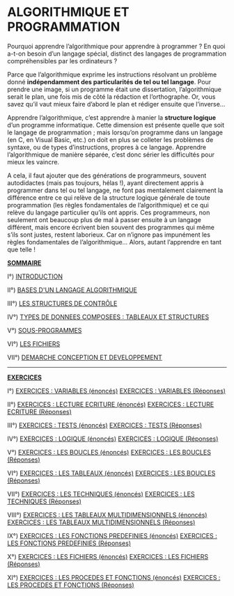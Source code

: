 # ALGORITHMIQUE ET PROGRAMMATION

Pourquoi apprendre l’algorithmique pour apprendre à programmer ? En quoi a-t-on besoin d’un langage spécial, distinct des langages de programmation compréhensibles par les ordinateurs ?

Parce que l’algorithmique exprime les instructions résolvant un problème donné **indépendamment des particularités de tel ou tel langage**. Pour prendre une image, si un programme était une dissertation, l’algorithmique serait le plan, une fois mis de côté la rédaction et l’orthographe. Or, vous savez qu’il vaut mieux faire d’abord le plan et rédiger ensuite que l’inverse…

Apprendre l’algorithmique, c’est apprendre à manier la **structure logique** d’un programme informatique. Cette dimension est présente quelle que soit le langage de programmation ; mais lorsqu’on programme dans un langage (en C, en Visual Basic, etc.) on doit en plus se colleter les problèmes de syntaxe, ou de types d’instructions, propres à ce langage. Apprendre l’algorithmique de manière séparée, c’est donc sérier les difficultés pour mieux les vaincre.

A cela, il faut ajouter que des générations de programmeurs, souvent autodidactes (mais pas toujours, hélas !), ayant directement appris à programmer dans tel ou tel langage, ne font pas mentalement clairement la différence entre ce qui relève de la structure logique générale de toute programmation (les règles fondamentales de l’algorithmique) et ce qui relève du langage particulier qu’ils ont appris. Ces programmeurs, non seulement ont beaucoup plus de mal à passer ensuite à un langage différent, mais encore écrivent bien souvent des programmes qui même s’ils sont justes, restent laborieux. Car on n’ignore pas impunément les règles fondamentales de l’algorithmique… Alors, autant l’apprendre en tant que telle !

<ins>**SOMMAIRE**</ins>

I°) [INTRODUCTION](https://github.com/TICHANE-JM/Algorithme/blob/main/Algorithme-Chap1.md)

II°) [BASES D'UN LANGAGE ALGORITHMIQUE](https://github.com/TICHANE-JM/Algorithme/blob/main/Algorithme-Chap2.md)

III°) [LES STRUCTURES DE CONTRÔLE](https://github.com/TICHANE-JM/Algorithme/blob/main/Algorithme-Chap3.md)

IV°) [TYPES DE DONNEES COMPOSEES : TABLEAUX ET STRUCTURES](https://github.com/TICHANE-JM/Algorithme/blob/main/Algorithme-Chap4.md)

V°) [SOUS-PROGRAMMES](https://github.com/TICHANE-JM/Algorithme/blob/main/Algorithme-Chap5.md)

VI°) [LES FICHIERS](https://github.com/TICHANE-JM/Algorithme/blob/main/Algorithme-Chap6.md)

VII°) [DEMARCHE CONCEPTION ET DEVELOPPEMENT](https://github.com/TICHANE-JM/Algorithme/blob/main/Algorithme-Chap7.md)

__________________________________________________________________________________________________________________

<ins>**EXERCICES**</ins>

I°) [EXERCICES : VARIABLES (énoncés)](https://github.com/TICHANE-JM/Algorithme/blob/main/Variables_ex.md)
    [EXERCICES : VARIABLES (Réponses)](https://github.com/TICHANE-JM/Algorithme/blob/main/Variables_exresult.md)


II°) [EXERCICES : LECTURE ECRITURE (énoncés)](https://github.com/TICHANE-JM/Algorithme/blob/main/LectureEcriture_ex.md)
     [EXERCICES : LECTURE ECRITURE (Réponses)](https://github.com/TICHANE-JM/Algorithme/blob/main/LectureEcriture_exresult.md)
    

III°) [EXERCICES : TESTS (énoncés)](https://github.com/TICHANE-JM/Algorithme/blob/main/Tests_ex.md)
       [EXERCICES : TESTS (Réponses)](https://github.com/TICHANE-JM/Algorithme/blob/main/Tests_exresult.md)


IV°) [EXERCICES : LOGIQUE (énoncés)](https://github.com/TICHANE-JM/Algorithme/blob/main/Logique_ex.md)
        [EXERCICES : LOGIQUE (Réponses)](https://github.com/TICHANE-JM/Algorithme/blob/main/Logique_exresult.md)


V°) [EXERCICES : LES BOUCLES (énoncés)](https://github.com/TICHANE-JM/Algorithme/blob/main/Boucles_ex.md)
    [EXERCICES : LES BOUCLES (Réponses)](https://github.com/TICHANE-JM/Algorithme/blob/main/Boucles_exresult.md)

VI°) [EXERCICES : LES TABLEAUX (énoncés)](https://github.com/TICHANE-JM/Algorithme/blob/main/Tableaux_ex.md)
    [EXERCICES : LES BOUCLES (Réponses)](https://github.com/TICHANE-JM/Algorithme/blob/main/Tableaux_exresult.md)


VII°) [EXERCICES : LES TECHNIQUES (énoncés)](https://github.com/TICHANE-JM/Algorithme/blob/main/Techniques_ex.md)
    [EXERCICES : LES TECHNIQUES (Réponses)](https://github.com/TICHANE-JM/Algorithme/blob/main/Techniques_exresult.md)
    
VIII°) [EXERCICES : LES TABLEAUX MULTIDIMENSIONNELS (énoncés)](https://github.com/TICHANE-JM/Algorithme/blob/main/TableauxMultidim_ex.md)
    [EXERCICES : LES TABLEAUX MULTIDIMENSIONNELS (Réponses)](https://github.com/TICHANE-JM/Algorithme/blob/main/TableauxMultidim_exresult.md)
    
IX°) [EXERCICES : LES FONCTIONS PREDEFINIES (énoncés)](https://github.com/TICHANE-JM/Algorithme/blob/main/FonctionPredef_ex.md)
    [EXERCICES : LES FONCTIONS PREDEFINIES (Réponses)](https://github.com/TICHANE-JM/Algorithme/blob/main/FonctionPredef_exresult.md)
    
X°) [EXERCICES : LES FICHIERS (énoncés)](https://github.com/TICHANE-JM/Algorithme/blob/main/LesFichiers_ex.md)
    [EXERCICES : LES FICHIERS (Réponses)](https://github.com/TICHANE-JM/Algorithme/blob/main/LesFichiers_exresult.md)
    
XI°) [EXERCICES : LES PROCEDES ET FONCTIONS (énoncés)](https://github.com/TICHANE-JM/Algorithme/blob/main/ProcedesFonction_ex.md)
    [EXERCICES : LES PROCEDES ET FONCTIONS (Réponses)](https://github.com/TICHANE-JM/Algorithme/blob/main/ProcedesFonction_exresult.md)
    
 

